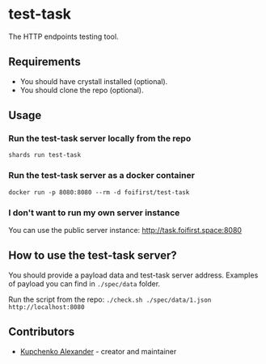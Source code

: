 # test-task

The HTTP endpoints testing tool.

## Requirements

- You should have crystall installed (optional).
- You should clone the repo (optional).

## Usage

### Run the test-task server locally from the repo

`shards run test-task`

### Run the test-task server as a docker container

`docker run -p 8080:8080 --rm -d foifirst/test-task`

### I don't want to run my own server instance

You can use the public server instance: http://task.foifirst.space:8080

## How to use the test-task server?

You should provide a payload data and test-task server address. Examples of payload you can find in `./spec/data` folder.

Run the script from the repo: `./check.sh ./spec/data/1.json http://localhost:8080`

## Contributors

- [Kupchenko Alexander](https://github.com/foi) - creator and maintainer
